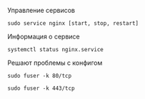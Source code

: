 Управление сервисов

`sudo service nginx [start, stop, restart]`

Информация о сервисе

`systemctl status nginx.service`

Решают проблемы с конфигом

`sudo fuser -k 80/tcp`

`sudo fuser -k 443/tcp`

